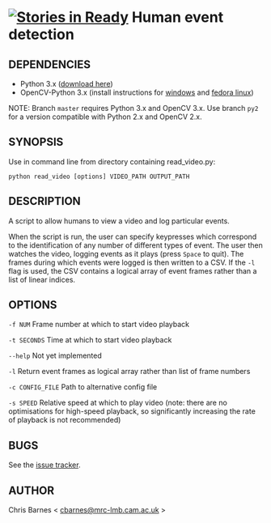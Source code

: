 [![Stories in Ready](https://badge.waffle.io/clbarnes/human_event_detection.png?label=ready&title=Ready)](https://waffle.io/clbarnes/human_event_detection)
Human event detection
=====================

## DEPENDENCIES

 - Python 3.x ([download here](https://www.python.org/downloads/))
 - OpenCV-Python 3.x (install instructions for [windows](http://docs.opencv.org/trunk/doc/py_tutorials/py_setup/py_setup_in_windows/py_setup_in_windows.html#install-opencv-python-in-windows) and [fedora linux](http://docs.opencv.org/trunk/doc/py_tutorials/py_setup/py_setup_in_fedora/py_setup_in_fedora.html#install-opencv-python-in-fedora))
 
NOTE: Branch `master` requires Python 3.x and OpenCV 3.x. Use branch `py2` for a version compatible with Python 2.x and OpenCV 2.x.
 
## SYNOPSIS

Use in command line from directory containing read_video.py:

`python read_video [options] VIDEO_PATH OUTPUT_PATH`

## DESCRIPTION

A script to allow humans to view a video and log particular events.

When the script is run, the user can specify keypresses which correspond to the identification of any number of different types of event. The user then watches the video, logging events as it plays (press `Space` to quit). The frames during which events were logged is then written to a CSV. If the `-l` flag is used, the CSV contains a logical array of event frames rather than a list of linear indices.

## OPTIONS

`-f NUM`
Frame number at which to start video playback

`-t SECONDS`
Time at which to start video playback 

`--help`
Not yet implemented

`-l`
Return event frames as logical array rather than list of frame numbers

`-c CONFIG_FILE`
Path to alternative config file

`-s SPEED`
Relative speed at which to play video (note: there are no optimisations for high-speed playback, so significantly increasing the rate of playback is not recommended) 

## BUGS

See the [issue tracker](https://github.com/clbarnes/human_event_detection/issues).

## AUTHOR

Chris Barnes < cbarnes@mrc-lmb.cam.ac.uk >
